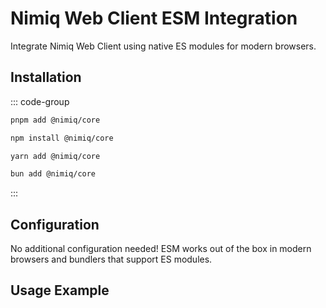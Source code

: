 # Nimiq Web Client ESM Integration

Integrate Nimiq Web Client using native ES modules for modern browsers.

## Installation

::: code-group

```bash [pnpm]
pnpm add @nimiq/core
```

```bash [npm]
npm install @nimiq/core
```

```bash [yarn]
yarn add @nimiq/core
```

```bash [bun]
bun add @nimiq/core
```

:::

## Configuration

No additional configuration needed! ESM works out of the box in modern browsers and bundlers that support ES modules.

## Usage Example

<!--@include: ../_demo.web.md-->

